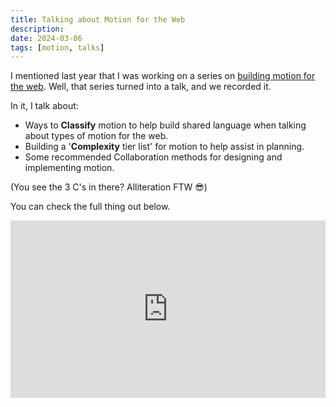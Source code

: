 ```yaml
---
title: Talking about Motion for the Web
description:
date: 2024-03-06
tags: [motion, talks]
---
```


I mentioned last year that I was working on a series on [building motion for the web](../building-motion-for-the-web/). Well, that series turned into a talk, and we recorded it.

In it, I talk about:

- Ways to **Classify** motion to help build shared language when talking about types of motion for the web.
- Building a '**Complexity** tier list' for motion to help assist in planning.
- Some recommended Collaboration methods for designing and implementing motion.

(You see the 3 C's in there? Alliteration FTW 😎)

You can check the full thing out below.

<div class="feature">
  <iframe style="width: 100%; height: auto; aspect-ratio: 16/9;" src="https://player.vimeo.com/video/912728757?h=486c8974f8" width="1280" height="360" frameborder="0" allow="autoplay; fullscreen; picture-in-picture" allowfullscreen></iframe>
</div>
